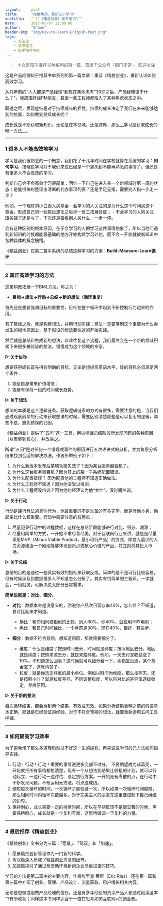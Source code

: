 ```yaml
---
layout:     post
title:      "拒绝焦虑，重新认识学习"
subtitle:   " \"《精益创业》读书笔记\""
date:       2017-05-07 12:00:00
author:     "Shane"
header-img: "img/How-to-learn-Enlgish-fast.png"
tags:
    - 方法论
    - 读书笔记
    - 知乎推荐书单
---
```



>本文是知乎推荐书单系列的第一篇，首发于公众号「勰门歪道」，欢迎关注

这是产品经理知乎推荐书单系列的第一篇文章：重读《精益创业》，重新认识如何高效学习。

从几年前的"人人都是产品经理"到现在集体思考"30岁之后，产品经理该干什么？"，我周围好些PM朋友，甚至一些工程师都陷入了某种焦虑状态之中。

聊透之后，发现症结是对于持续成长的担忧。持续的成长决定了我们在未来能够达到的位置，如何做到持续成长呢？

成长就是不断获取新知识，无论是在本领域，还是跨界，那么__学习是获取成长的唯一方法__。

---

### 1 很多人不能高效地学习

学习是我们很熟悉的一个概念，我们花了十几年时间在学校就算在系统的学习：__如何学习__。按理说学习对于我们来说已经是一个熟悉到不能再熟悉的事情了。但还是有很多人不会高效的学习。

判断自己会不会高效学习很简单：回忆一下自己在进入某一个新领域时第一周的状态：是能很快的整理出清晰的代办事项列表？还是手足无措，需要别人指一步走一步？

例如，一个理财的小白跟人买基金
    - 会学习的人关注的是为什么这个时间买这个基金，形成自己的一些假设想法之后举一反三拓展验证；
    - 不会学习的人则关注跟买赚了还是亏了，下次还是要看别人买什么，一步一停。

会有这种区别的根本原因，在于会学习的人把学习这件事情抽象了，所以当他们遇到新知识的时候都能最基础的地方开始构建学习计划，而不会一开始就被新知识中各种具体的概念搞懵。

《精益创业》在第二篇中系统的总结这种学习的方案：__Build-Measure-Learn循环__.

---

### 2 真正高效学习的方法

这里稍微拓展一下BML方法，称之为：

- __目标→想法→行动→总结→新的想法（循环重复）__

首先还是想要强调目标的重要性，目标在整个循环中起到不断控制行为边界的作用。

有了目标之后，就是构建想法，并用行动实践；想法一定要落到这个事情为什么会发生的根本原因上，基于假设的想法要快速的开始实践。

然后就是总结和生成新的想法，以此往复这个流程，我们最终会在一个新的领域积累下来很多被验证的想法，慢慢成为这个领域的专家。

__▷ 关于目标__ 

想要获得成长首先得有明确的目标，无论是想提高英语水平，好的目标必须满足两个条件：
1. 能给自身带来价值增值；
2. 能够有保持一段的时间成长趋势。


__▷ 关于想法__

想法的本质是这个逻辑链条。获取逻辑链条的方式有很多，需要注意的是，当我们通过观察前辈的行动来获取想法的时候，需要区别清楚哪些是可以复用的逻辑，哪些不是，避免错误的归因。

《精益创业》提供了”五问“这一工具，用以挖掘总结阶段所发现问题的各种原因（从表层到核心），并改进之。

所谓”五问“是对任何一个错误或事件的原因进行五次递进式的分析，并为每层分析结果找到合适的解决办法。作者所举例子如下：
1. 为什么新版本发布后某项功能失效了？因为某台服务器宕机了。
2. 为什么这台服务器宕机？因为其上的某一子系统配置错误。
3. 为什么配置错误？ 因为配置他的工程师不知道正确做法。
4. 为什么工程师不知道？因为他没受过培训。
5. 为什么工程师没培训？因为他的经理认为他“太忙”，没时间培训。


__▷ 关于行动__ 

行动是践行想法的具体行为，他最重要的不是准备的有多完毕，而是行动本身，动起来比什么都重要。行动中需要注意的有两点：
1. 尽量记录行动中的过程数据，这样在总结阶段能够进行对比、细分、溯源；
2. 尽量用简单的方式，一开始不求尽善尽美。对于互联网行业来讲，就是是尽量采用MVP（Minus Viable Product，最小可行产品）的方式，即投入最少的人力资源建造一个刚刚能够体现创新点或核心价值的产品，并立刻将其投入市场。


__▷ 关于总结__

总结的目的是通过一些真实有效的指标来获取反馈。简单的是不是可行比较容易，但有时候涉及到数据很多人不知道怎么分析了。其实有很简单的三板斧，一学就会，一用就灵，可解决绝大部分日常需求。

__简单说就是：对比、细分。__

- __对比__：数据本省是没意义的，你说你产品次日留存率40%，怎么样？不知道，要对比起来才知道。
    - 横比：和你相同或相似的比较，别人60%，你40%，就说明不咋地呗；
    - 纵比：和自己时间轴比，一个月前是30%，现在40%，很好，有进步。

- __细分__：数据不符合预期，想知道原因，那就需要细分了。
    - 维度：什么是维度？按照时间去分，时间就是纬度；按照地区去分，地区就是纬度；按照来源去分，就是来路纬度。例如，一天支付宝收益涨了10%，不知道怎么回事？这时候就可以细分看一下，余额宝没涨，某个基金涨了，这就清楚了。
    - 粒度：就是你选定纬度的最小单位。例如以时间为维度，那么按照天，还是按照小时？就是粒度差异。不同调整粒度，可以将对比的差异值逐级锁定，寻找原因。

__▷ 关于新的想法__  

每次循环结束，都会得到两个结果，有效或无效。如果分析结果表明之前的假设基本正确，那就是已经验证的经验。对于不符合预期的想法，就要重新运用五问工具挖掘。

---

### 3 如何提高学习效率 

为了避免懂了那么多道理仍然过不好这一生的尴尬，再来说说学习的元方法如何指导实践。
1. 行动！行动！行动！重要的事情说更多变都不过分。 不要期望成为诸葛亮，一开始就把所有事情都想清楚，现有一个从想法到结果比较粗的计划，就可以行动起立，一边行动一边评估、设定执行方案。一开始先有离散的点，在行动中不断发现问题，不断运用元方法，将点连成线。
2. 缩短每次循环的时间，一次循环才能验证一次，所以如果一次循环时间越短，那么相同时间内循环次数越多。对于完美主义的朋友在这里要控制下自己纠结的边界。
3. 保持耐心，成长需要一定的持续时间，所以在早期反馈不是很显著的时候，需要保持耐心，成长就是一个复利有戏，这里再强调一下复利的力量。

---

### 4 最后推荐《精益创业》

《精益创业》全书分为三篇：「愿景」、「驾驭」和「加速」。
1. 愿景篇把创新管理作为一门新的科学。
2. 驾驭篇深入研究了精益创业方法的细节。
3. 加速篇探讨了通过反馈循环另新创企业尽量加速的技巧。

学习的方法是第二篇中的主要内容，作者埃里克·莱斯（Eric Ries） 还在第一篇和第三篇中介绍了创业、管理、产品设计、流量获取、用户增长相关内容。

无论是想做或刚做产品经理的信任，还是有多年经验的资深产品人都通过阅读这本书有所收获；同样这本书同样适合于一直在思考如何互联网+的创业者。



